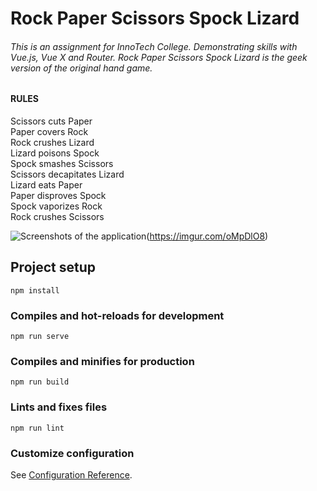 # Rock Paper Scissors Spock Lizard
###### This is an assignment for InnoTech College. Demonstrating skills with Vue.js, Vue X and Router. Rock Paper Scissors Spock Lizard is the geek version of the original hand game.

#### RULES
Scissors cuts Paper<br>
Paper covers Rock<br>
Rock crushes Lizard<br>
Lizard poisons Spock<br>
Spock smashes Scissors<br>
Scissors decapitates Lizard<br>
Lizard eats Paper<br>
Paper disproves Spock<br>
Spock vaporizes Rock<br>
Rock crushes Scissors<br>

![Screenshots of the application](https://imgur.com/a/7rsprgG)(https://imgur.com/oMpDlO8)

## Project setup
```
npm install
```

### Compiles and hot-reloads for development
```
npm run serve
```

### Compiles and minifies for production
```
npm run build
```

### Lints and fixes files
```
npm run lint
```

### Customize configuration
See [Configuration Reference](https://cli.vuejs.org/config/).
